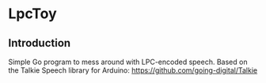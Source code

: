 # LpcToy
## Introduction
Simple Go program to mess around with LPC-encoded speech.
Based on the Talkie Speech library for Arduino: https://github.com/going-digital/Talkie
